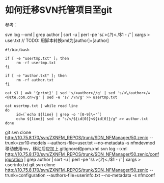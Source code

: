 如何迁移SVN托管项目至git
========================

参考：


svn log --xml | grep author | sort -u | perl -pe 's/.>(.?)<./$1 - /' | xargs > user.txt
// TODO: 用脚本转换xml为[author]=[author]<email>

```
#!/bin/bash

if [ -e "usertmp.txt" ]; then
     rm -rf usertmp.txt
fi

if [ -e "author.txt" ]; then
     rm -rf author.txt
fi

cat $1 | awk '{print}' | sed 's/<author>//g' | sed 's/<\/author>/=<@zte.com.cn>/g' | sed -e 's/ /\n/g' >> usertmp.txt
 
cat usertmp.txt | while read line
do
     id=(`echo ${line} | grep -o '[0-9]\+'`)
     echo ${line}| sed -e "s/</${id[0]}<${id[0]}/g" >> author.txt
done
```

git svn clone http://10.75.8.170/svn/ZXNFM_REPOS/trunk/SDN_NFManager/50.zenic --trunk=zxr10-models --authors-file=user.txt --no-metadata -s nfmdevmod
移动使用mv，移动后应加上.gitignore和pom.xml
svn log --xml http://10.75.8.170/svn/ZXNFM_REPOS/trunk/SDN_NFManager/50.zenic/configuration | grep author | sort -u | perl -pe 's/.>(.?)<./$1 - /' | xargs > userinfo.txt
git svn clone http://10.75.8.170/svn/ZXNFM_REPOS/trunk/SDN_NFManager/50.zenic --trunk=configuration --authors-file=userinfo.txt --no-metadata -s nfmconf
